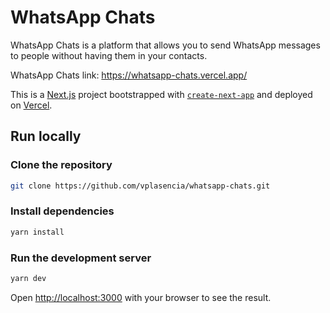 # WhatsApp Chats

WhatsApp Chats is a platform that allows you to send WhatsApp messages to people without having them in your contacts.

WhatsApp Chats link:
<https://whatsapp-chats.vercel.app/>

This is a [Next.js](https://nextjs.org/) project bootstrapped with [`create-next-app`](https://github.com/vercel/next.js/tree/canary/packages/create-next-app) and deployed on [Vercel](https://github.com/vercel/vercel).

## Run locally

### Clone the repository

```bash
git clone https://github.com/vplasencia/whatsapp-chats.git
```

### Install dependencies

```bash
yarn install
```

### Run the development server

```bash
yarn dev
```

Open [http://localhost:3000](http://localhost:3000) with your browser to see the result.
